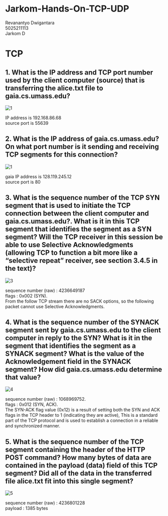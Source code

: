 # Jarkom-Hands-On-TCP-UDP
Revanantyo Dwigantara<br />
5025211113<br />
Jarkom D<br />


<h1>TCP</h1>
<h2>1. What is the IP address and TCP port number used by the client computer (source) that is transferring the alice.txt file to gaia.cs.umass.edu?</h2>

![1](https://github.com/xmall75/Jarkom-Hands-On-TCP-UDP/assets/34641833/b15dba4f-9770-4c5e-a0a7-0655be64da5f)

IP address is 192.168.86.68<br />
source port is 55639<br />

<h2>2. What is the IP address of gaia.cs.umass.edu? On what port number is it sending and receiving TCP segments for this connection?</h2>

![1](https://github.com/xmall75/Jarkom-Hands-On-TCP-UDP/assets/34641833/739d2abe-e34a-4b2b-a2ad-2638cc057b94)

gaia IP address is 128.119.245.12<br />
source port is 80<br />

<h2>3. What is the sequence number of the TCP SYN segment that is used to initiate the TCP connection between the client computer and gaia.cs.umass.edu?. What is it in this TCP segment that identifies the segment as a SYN segment? Will the TCP receiver in this session be able to use Selective Acknowledgments (allowing TCP to function a bit more like a “selective repeat” receiver, see section 3.4.5 in the text)?</h2>

![3](https://github.com/xmall75/Jarkom-Hands-On-TCP-UDP/assets/34641833/2be30121-6183-4a64-8313-e98b3df0a84a)

sequence number (raw) : 4236649187<br />
flags : 0x002 (SYN).<br />
From the follow TCP stream there are no SACK options, so the following packet cannot use Selective Acknowledgments.


<h2>4. What is the sequence number of the SYNACK segment sent by gaia.cs.umass.edu to the client computer in reply to the SYN? What is it in the segment that identifies the segment as a SYNACK segment? What is the value of the Acknowledgement field in the SYNACK segment? How did gaia.cs.umass.edu determine that value?</h2>

![4](https://github.com/xmall75/Jarkom-Hands-On-TCP-UDP/assets/34641833/9dfda799-1cfd-4a73-af3b-acd9090ae19e)

sequence number (raw) : 1068969752.<br />
flags : 0x012 (SYN, ACK).<br />
The SYN-ACK flag value (0x12) is a result of setting both the SYN and ACK flags in the TCP header to 1 (indicating they are active), This is a standard part of the TCP protocol and is used to establish a connection in a reliable and synchronized manner.


<h2>5. What is the sequence number of the TCP segment containing the header of the HTTP POST command? How many bytes of data are contained in the payload (data) field of this TCP segment? Did all of the data in the transferred file alice.txt fit into this single segment?</h2>

![5](https://github.com/xmall75/Jarkom-Hands-On-TCP-UDP/assets/34641833/d91b2055-e351-4cba-97df-8826c5ad450a)

sequence number (raw) : 4236801228<br />
payload : 1385 bytes


